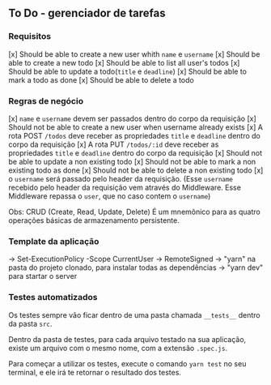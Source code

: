 ## To Do - gerenciador de tarefas

### Requisitos
[x] Should be able to create a new user whith `name` e `username`
[x] Should be able to create a new todo
[x] Should be able to list all user's todos
[x] Should be able to update a todo(`title` e `deadline`) 
[x] Should be able to mark a todo as done
[x] Should be able to delete a todo


### Regras de negócio
[x] `name` e `username` devem ser passados dentro do corpo da requisição
[x] Should not be able to create a new user when username already exists
[x] A rota POST `/todos` deve receber  as propriedades  `title` e `deadline` dentro do corpo da requisição
[x] A rota PUT `/todos/:id` deve receber as propriedades `title` e `deadline` dentro do corpo da requisição 
[x] Should not be able to update a non existing todo
[x] Should not be able to mark a non existing todo as done
[x] Should not be able to delete a non existing todo
[x] o `username` será passado pelo header da requisição. (Esse `username` recebido pelo header da requisição vem através do Middleware. Esse Middleware repassa o `user`, que no caso contem o `username`)

   
Obs: CRUD (Create, Read, Update, Delete) É um mnemônico para as quatro operações básicas de armazenamento persistente.


### Template da aplicação
-> Set-ExecutionPolicy -Scope CurrentUser
-> RemoteSigned
-> "yarn" na pasta do projeto clonado, para instalar todas as dependências
-> "yarn dev" para startar o server

### Testes automatizados
Os testes sempre vão ficar dentro de uma pasta chamada `__tests__` dentro da pasta `src`.

Dentro da pasta de testes, para cada arquivo testado na sua aplicação, existe um arquivo com o mesmo nome, com a extensão `.spec.js`.

Para começar a utilizar os testes, execute o comando `yarn test` no seu terminal, e ele irá te retornar o resultado dos testes.




